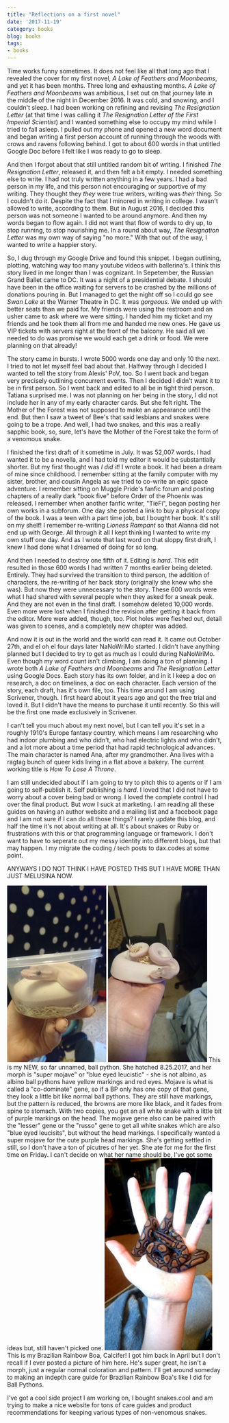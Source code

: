 ```yaml
---
title: "Reflections on a first novel"
date: '2017-11-19'
category: books
blog: books
tags:
- books
---
```


Time works funny sometimes. It does not feel like all that long ago that I revealed the cover for  my first novel, _A Lake of Feathers and Moonbeams_, and yet it has been months. Three long and exhausting months. _A Lake of Feathers and Moonbeams_ was ambitious, I set out on that journey late in the middle of the night in December 2016. It was cold, and snowing, and I couldn't sleep. I had been working on refining and revising _The Resignation Letter_ (at that time I was calling it _The Resignation Letter of the First Imperial Scientist_) and I wanted something else to occupy my mind while I tried to fall asleep. I pulled out my phone and opened a new word document and began writing a first person account of running through the woods with crows and ravens following behind. I got to about 600 words in that untitled Google Doc before I felt like I was ready to go to sleep.

And then I forgot about that still untitled random bit of writing. I finished _The Resignation Letter_, released it, and then felt a bit empty. I needed something else to write. I had not truly written anything in a few years. I had a bad person in my life, and this person not encouraging or supportive of my writing. They thought they _they_ were true writers, writing was _their_ thing. So I couldn't do it. Despite the fact that I minored in writing in college. I wasn't allowed to write, according to them. But in August 2016, I decided this person was not someone I wanted to be around anymore. And then my words began to flow again. I did not want that flow of words to dry up, to stop running, to stop nourishing me. In a round about way, _The Resignation Letter_ was my own way of saying "no more." With that out of the way, I wanted to write a happier story.

So, I dug through my Google Drive and found this snippet. I began outlining, plotting, watching way too many youtube videos with ballerina's. I think this story lived in me longer than I was cognizant. In Sepetember, the Russian Grand Ballet came to DC. It was a night of a presidential debate. I should have been in the office waiting for servers to be crashed by the millions of donations pouring in. But I managed to get the night off so I could go see _Swan Lake_ at the Warner Theatre in DC. It was _gorgeous_. We ended up with better seats than we paid for. My friends were using the restroom and an usher came to ask where we were sitting. I handed him my ticket and my friends and he took them all from me and handed me new ones. He gave us VIP tickets with servers right at the front of the balcony. He said all we needed to do was promise we would each get a drink or food. We were planning on that already!

The story came in bursts. I wrote 5000 words one day and only 10 the next. I tried to not let myself feel bad about that. Halfway through I decided I wanted to tell the story from Alexis' PoV, too. So I went back and began very precisely outlining concurrent events. Then I decided I didn't want it to be in first person. So I went back and edited to all be in tight third person. Tatiana surprised me. I was not planning on her being in the story, I did not include her in any of my early character cards. But she felt right. The Mother of the Forest was not supposed to make an appearance until the end. But then I saw a tweet of Bee's that said lesbians and snakes were going to be a trope. And well, I had two snakes, and this was a really sapphic book, so, sure, let's have the Mother of the Forest take the form of a venomous snake.

I finished the first draft of it sometime in July. It was 52,007 words. I had wanted it to be a novella, and I had told my editor it would be substantially shorter. But my first thought was _I did it_! I wrote a book. It had been a dream of mine since childhood. I remember sitting at the family computer with my sister, brother, and cousin Angela as we tried to co-write an epic space adventure. I remember sitting on Muggle Pride's fanfic forum and posting chapters of a really dark "book five" before Order of the Phoenix was released. I remember when another fanfic writer, "TieFi", began posting her own works in a subforum. One day she posted a link to buy a physical copy of the book. I was a teen with a part time job, but I bought her book. It's still on my shelf! I remember re-writing _Lioness Rampant_ so that Alanna did not end up with George. All through it all I kept thinking I wanted to write my own stuff one day. And as I wrote that last word on that sloppy first draft, I knew I had done what I dreamed of doing for so long.

And then I needed to destroy one fifth of it. Editing is _hard_. This edit resulted in those 600 words I had written 7 months earlier being deleted. Entirely. They had survived the transition to third person, the addition of characters, the re-writing of her back story (originally she  knew who she was). But now they were unnecessary to the story. These 600 words were what I had shared with several people when they asked for a sneak peak. And they are not even in the final draft. I somehow deleted 10,000 words. Even more were lost when I finished the revision after getting it back from the editor. More were added, though, too. Plot holes were fleshed out, detail was given to scenes, and a completely new chapter was added.

And now it is out in the world and the world can read it. It came out October 27th, and el oh el four days later NaNoWriMo started. I didn't have anything planned but I decided to try to get as much as I could during NaNoWriMo. Even though my word count isn't climbing, I am doing a ton of planning. I wrote both _A Lake of Feathers and Moonbeams_ and _The Resignation Letter_ using Google Docs. Each story has its own folder, and in it I keep a doc on research, a doc on timelines, a doc on each character. Each version of the story, each draft, has it's own file, too. This time around I am using Scrivener, though. I first heard about it years ago and got the free trial and loved it. But I didn't have the means to purchase it until recently. So this will be the first one made exclusively in Scrivener.

I can't tell you much about my next novel, but I can tell you it's set in a roughly 1910's Europe fantasy country, which means I am researching who had indoor plumbing and who didn't, who had electric lights and who didn't, and a lot more about a time period that had rapid technological advances. The main character is named Ana, after my grandmother. Ana lives with a ragtag bunch of queer kids living in a flat above a bakery. The current working title is _How To Lose A Throne_. 

I am still undecided about if I am going to try to pitch this to agents or if I am going to self-publish it. Self publishing is _hard_. I loved that I did not have to worry about a cover being bad or wrong. I loved the complete control I had over the final product. But wow I suck at marketing. I am reading all these guides on having an author website and a mailing list and a facebook page and I am not sure if I can do all those things? I rarely update this blog, and half the time it's not about writing at all. It's about snakes or Ruby or frustrations with this or that programming language or framework. I don't want to have to seperate out my messy identity into different blogs, but that may happen. I my migrate the coding / tech posts to dax.codes at some point. 

ANYWAYS I DO NOT THINK I HAVE POSTED THIS BUT I HAVE MORE THAN JUST MELUSINA NOW. 

<img src="/images/supermojave.jpg" alt="An all white ball python in a small container" style="max-width:46%; align: left" />
<img src="/images/supermojave2.jpg" alt="An all white ball python in my hand flicking her tongue" style="max-width:46%; align: right" />
This is my NEW, so far unnamed, ball python. She hatched 8.25.2017, and her morph is "super mojave" or "blue eyed leucistic" - she is not albino, as albino ball pythons have yellow markings and red eyes. Mojave is what is called a "co-dominate" gene, so if a BP only has one copy of that gene, they look a little bit like normal ball pythons. They are still have markings, but the pattern is reduced, the browns are more like black, and it fades from spine to stomach. With two copies, you get an all white snake with a little bit of purple markings on the head. The mojave gene also can be paired with the "lesser" gene or the "russo" gene to get all white snakes which are also "blue eyed leucisits", but without the head markings. I specifically wanted a super mojave for the cute purple head markings. She's getting settled in still, so I don't have a ton of picutres of her yet. She ate for me for the first time on Friday. I can't decide on what her name should be, I've got some ideas but, still haven't picked one.
 
<img src="/images/calcifer.jpg" alt="A Brazilian Rainbow Boa in my hand" style="max-width:50%;" /> 
This is my Brazilian Rainbow Boa, Calcifer! I got him back in April but I don't recall if I ever posted a picture of him here. He's super great, he isn't a morph, just a regular normal coloration and pattern. I'll get around someday to making an indepth care guide for Brazilian Rainbow Boa's like I did for Ball Pythons. 

I've got a cool side project I am working on, I bought snakes.cool and am trying to make a nice website for tons of care guides and product recommendations for keeping various types of non-venomous snakes. 
